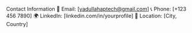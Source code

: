Contact Information
📧 Email: [yadullahaptech@gmail.com]
📞 Phone: [+123 456 7890]
🌍 LinkedIn: [linkedin.com/in/yourprofile]
📍 Location: [City, Country]

